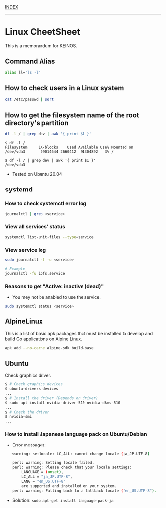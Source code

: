 [INDEX](../)

---

# Linux CheetSheet

This is a memorandum for KEINOS.

## Command Alias

```bash
alias ll='ls -l'
```

## How to check users in a Linux system

```bash
cat /etc/passwd | sort
```

## How to get the filesystem name of the root directory's partition

```bash
df -l / | grep dev | awk '{ print $1 }'
```

```shellsession
$ df -l /
Filesystem     1K-blocks    Used Available Use% Mounted on
/dev/vda3       99014644 2660412  91304892   3% /

$ df -l / | grep dev | awk '{ print $1 }'
/dev/vda3
```

- Tested on Ubuntu 20.04

## systemd

### How to check systemctl error log

```bash
journalctl | grep <service>
```

### View all services' status

```bash
systemctl list-unit-files --type=service
```

### View service log

```bash
sudo journalctl -f -u <service>

# Example
journalctl -fu ipfs.service
```

### Reasons to get "Active: inactive (dead)"

- You mey not be anabled to use the service.

```bash
sudo systemctl status <service>
```

## AlpineLinux

This is a list of basic apk packages that must be installed to develop and build Go applications on Alpine Linux.

```bash
apk add --no-cache alpine-sdk build-base
```

## Ubuntu

Check graphics driver.

```bash
$ # Check graphics devices
$ ubuntu-drivers devices
...
$ # Install the driver (Depends on driver)
$ sudo apt install nvidia-driver-510 nvidia-dkms-510
...
$ # Check the driver
$ nvidia-smi
...
```

### How to install Japanese language pack on Ubuntu/Debian

- Error messages:

    ```bash
    warning: setlocale: LC_ALL: cannot change locale (ja_JP.UTF-8)
    ```

    ```bash
    perl: warning: Setting locale failed.
    perl: warning: Please check that your locale settings:
        LANGUAGE = (unset),
        LC_ALL = "ja_JP.UTF-8",
        LANG = "en_US.UTF-8"
        are supported and installed on your system.
    perl: warning: Falling back to a fallback locale ("en_US.UTF-8").
    ```

- Solution: `sudo apt-get install language-pack-ja`
